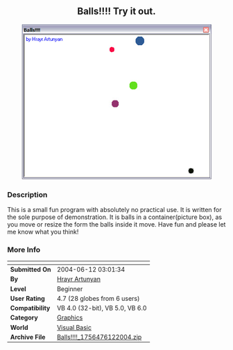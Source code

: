 ﻿<div align="center">

## Balls\!\!\!\! Try it out\.

<img src="PIC200461261205981.jpg">
</div>

### Description

This is a small fun program with absolutely no practical use. It is written for the sole purpose of demonstration. It is balls in a container(picture box), as you move or resize the form the balls inside it move. Have fun and please let me know what you think!
 
### More Info
 


<span>             |<span>
---                |---
**Submitted On**   |2004-06-12 03:01:34
**By**             |[Hrayr Artunyan](https://github.com/Planet-Source-Code/PSCIndex/blob/master/ByAuthor/hrayr-artunyan.md)
**Level**          |Beginner
**User Rating**    |4.7 (28 globes from 6 users)
**Compatibility**  |VB 4\.0 \(32\-bit\), VB 5\.0, VB 6\.0
**Category**       |[Graphics](https://github.com/Planet-Source-Code/PSCIndex/blob/master/ByCategory/graphics__1-46.md)
**World**          |[Visual Basic](https://github.com/Planet-Source-Code/PSCIndex/blob/master/ByWorld/visual-basic.md)
**Archive File**   |[Balls\!\!\!\!\_1756476122004\.zip](https://github.com/Planet-Source-Code/hrayr-artunyan-balls-try-it-out__1-54336/archive/master.zip)








